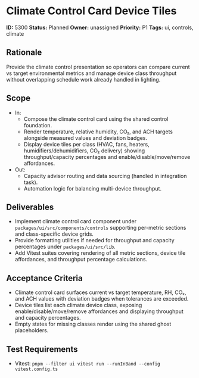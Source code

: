 # Climate Control Card Device Tiles

**ID:** 5300
**Status:** Planned
**Owner:** unassigned
**Priority:** P1
**Tags:** ui, controls, climate

## Rationale
Provide the climate control presentation so operators can compare current vs target environmental metrics and manage device class throughput without overlapping schedule work already handled in lighting.

## Scope
- In:
  - Compose the climate control card using the shared control foundation.
  - Render temperature, relative humidity, CO₂, and ACH targets alongside measured values and deviation badges.
  - Display device tiles per class (HVAC, fans, heaters, humidifiers/dehumidifiers, CO₂ delivery) showing throughput/capacity percentages and enable/disable/move/remove affordances.
- Out:
  - Capacity advisor routing and data sourcing (handled in integration task).
  - Automation logic for balancing multi-device throughput.

## Deliverables
- Implement climate control card component under `packages/ui/src/components/controls` supporting per-metric sections and class-specific device grids.
- Provide formatting utilities if needed for throughput and capacity percentages under `packages/ui/src/lib`.
- Add Vitest suites covering rendering of all metric sections, device tile affordances, and throughput percentage calculations.

## Acceptance Criteria
- Climate control card surfaces current vs target temperature, RH, CO₂, and ACH values with deviation badges when tolerances are exceeded.
- Device tiles list each climate device class, exposing enable/disable/move/remove affordances and displaying throughput and capacity percentages.
- Empty states for missing classes render using the shared ghost placeholders.

## Test Requirements
- Vitest: `pnpm --filter ui vitest run --runInBand --config vitest.config.ts`
